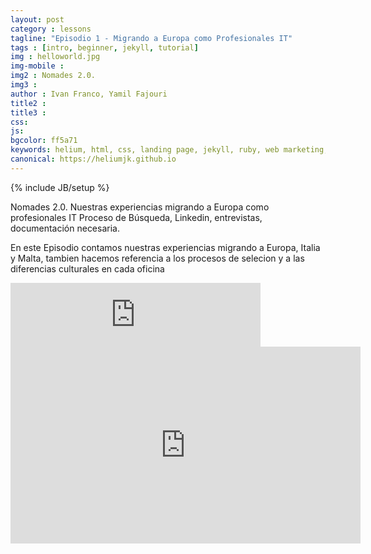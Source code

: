 ```yaml
---
layout: post
category : lessons
tagline: "Episodio 1 - Migrando a Europa como Profesionales IT"
tags : [intro, beginner, jekyll, tutorial]
img : helloworld.jpg
img-mobile : 
img2 : Nomades 2.0.
img3 : 
author : Ivan Franco, Yamil Fajouri
title2 : 
title3 : 
css: 
js: 
bgcolor: ff5a71
keywords: helium, html, css, landing page, jekyll, ruby, web marketing, advertising
canonical: https://heliumjk.github.io
---
```

{% include JB/setup %}

Nomades 2.0.
Nuestras experiencias migrando a Europa como profesionales IT
Proceso de Búsqueda, Linkedin, entrevistas, documentación necesaria.

En este Episodio contamos nuestras experiencias migrando a Europa, Italia y Malta, tambien hacemos referencia a los procesos de selecion y a las diferencias culturales en cada oficina
<!--more-->

<iframe src="https://anchor.fm/matebreak/embed/episodes/Migrando-a-Europa-como-Profesionales-IT-e507rc" height="102px" width="400px" frameborder="0" scrolling="no"></iframe>

<div class="video-container">
    <iframe width="560" height="315" src="https://www.youtube.com/embed/AD8vIDgo6vw" frameborder="0" allowfullscreen></iframe>
</div>